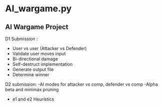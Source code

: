 # AI_wargame.py
AI Wargame Project
---------------------------------------------------------
D1 Submission : 
- User vs user (Attacker vs Defender)
- Validate user moves input
- Bi-directional damage
- Self-destruct implementation
- Generate output file
- Determine winner

D2 submission:
-AI modes for attacker vs comp, defender vs comp
-Alpha beta and minimax pruning
- e1 and e2 Heuristics
